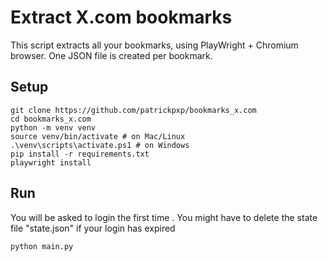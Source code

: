 # Extract X.com bookmarks

This script extracts all your bookmarks, using PlayWright +  Chromium browser.
One JSON file is created per bookmark.

## Setup

```
git clone https://github.com/patrickpxp/bookmarks_x.com
cd bookmarks_x.com
python -m venv venv
source venv/bin/activate # on Mac/Linux
.\venv\scripts\activate.ps1 # on Windows
pip install -r requirements.txt
playwright install
```

## Run

You will be asked to login the first time . You might have to delete the state file "state.json" if your login has expired

```
python main.py
```

